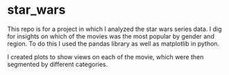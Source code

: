# star_wars
This repo is for a project in which I analyzed the star wars series data. I dig for insights on which of the movies was the most popular by gender and region. To do this I used the pandas library as well as matplotlib in python. 

I created plots to show views on each of the movie, which were then segmented by different categories. 
